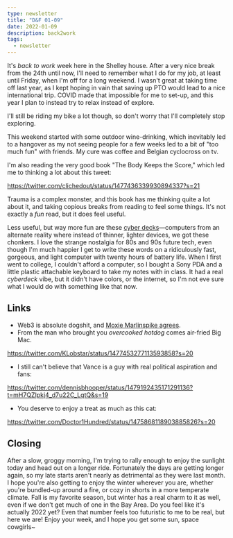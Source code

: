 ```yaml
---
type: newsletter
title: "D&F 01-09"
date: 2022-01-09
description: back2work
tags:
  - newsletter
---
```


It's _back to work_ week here in the Shelley house. After a very nice break from the 24th until now, I'll need to remember what I do for my job, at least until Friday, when I'm off for a long weekend. I wasn't great at taking time off last year, as I kept hoping in vain that saving up PTO would lead to a nice international trip. COVID made that impossible for me to set-up, and this year I plan to instead try to relax instead of explore.

I'll still be riding my bike a lot though, so don't worry that I'll completely stop exploring.

This weekend started with some outdoor wine-drinking, which inevitably led to a hangover as my not seeing people for a few weeks led to a bit of "too much fun" with friends. My cure was coffee and Belgian cyclocross on tv.

I'm also reading the very good book "The Body Keeps the Score," which led me to thinking a lot about this tweet:

https://twitter.com/clichedout/status/1477436339930894337?s=21

Trauma is a complex monster, and this book has me thinking quite a lot about it, and taking copious breaks from reading to feel some things. It's not exactly a _fun_ read, but it does feel useful. 

Less useful, but way more fun are these [cyber decks](https://cyberdeck.cafe)—computers from an alternate reality where instead of thinner, lighter devices, we got these chonkers. I love the strange nostalgia for 80s and 90s future tech, even though I'm much happier I get to write these words on a ridiculously fast, gorgeous, and light computer with twenty hours of battery life. When I first went to college, I couldn't afford a computer, so I bought a Sony PDA and a little plastic attachable keyboard to take my notes with in class. It had a real _cyberdeck_ vibe, but it didn't have colors, or the internet, so I'm not eve sure what I would do with something like that now.

## Links

- Web3 is absolute dogshit, and [Moxie Marlinspike agrees](https://moxie.org/2022/01/07/web3-first-impressions.html).
- From the man who brought you _overcooked hotdog_ comes air-fried Big Mac.

https://twitter.com/KLobstar/status/1477453277113593858?s=20

- I still can't believe that Vance is a guy with real political aspiration and fans:

https://twitter.com/dennisbhooper/status/1479192435171291136?t=mH7QZIpkj4_d7u22C_LqtQ&s=19

- You deserve to enjoy a treat as much as this cat:

https://twitter.com/Doctor1Hundred/status/1475868118903885826?s=20

## Closing

After a slow, groggy morning, I'm trying to rally enough to enjoy the sunlight today and head out on a longer ride. Fortunately the days are getting longer again, so my late starts aren't nearly as detrimental as they were last month. I hope you're also getting to enjoy the winter wherever you are, whether you're bundled-up around a fire, or cozy in shorts in a more temperate climate. Fall is my favorite season, but winter has a real charm to it as well, even if we don't get much of one in the Bay Area. Do you feel like it's actually 2022 yet? Even that number feels too futuristic to me to be real, but here we are! Enjoy your week, and I hope you get some sun, space cowgirls~